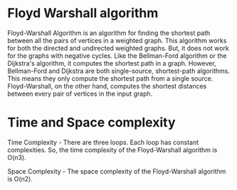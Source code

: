 # Floyd Warshall algorithm

Floyd-Warshall Algorithm is an algorithm for finding the shortest path between all the pairs of vertices in a weighted graph.
This algorithm works for both the directed and undirected weighted graphs. But, it does not work for the graphs with negative cycles.
Like the Bellman-Ford algorithm or the Dijkstra's algorithm, it computes the shortest path in a graph. However, Bellman-Ford and Dijkstra are both single-source, shortest-path algorithms. This means they only compute the shortest path from a single source. Floyd-Warshall, on the other hand, computes the shortest distances between every pair of vertices in the input graph.

# Time and Space complexity

Time Complexity - There are three loops. Each loop has constant complexities. So, the time complexity of the Floyd-Warshall algorithm is O(n3).

Space Complexity - The space complexity of the Floyd-Warshall algorithm is O(n2).